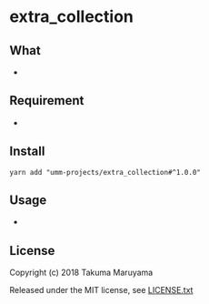 # extra_collection

## What

* 

## Requirement

* 

## Install

```shell
yarn add "umm-projects/extra_collection#^1.0.0"
```

## Usage

* 

## License

Copyright (c) 2018 Takuma Maruyama

Released under the MIT license, see [LICENSE.txt](LICENSE.txt)

